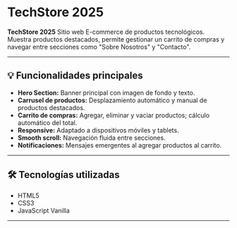 # TechStore 2025

**TechStore 2025**
Sitio web E-commerce de productos tecnológicos. 
Muestra productos destacados, permite gestionar un carrito de compras y navegar entre secciones como "Sobre Nosotros" y "Contacto".

---

## 💡 Funcionalidades principales

- **Hero Section:** Banner principal con imagen de fondo y texto.
- **Carrusel de productos:** Desplazamiento automático y manual de productos destacados.
- **Carrito de compras:** Agregar, eliminar y vaciar productos; cálculo automático del total.
- **Responsive:** Adaptado a dispositivos móviles y tablets.
- **Smooth scroll:** Navegación fluida entre secciones.
- **Notificaciones:** Mensajes emergentes al agregar productos al carrito.

---

## 🛠 Tecnologías utilizadas

- HTML5
- CSS3
- JavaScript Vanilla

---